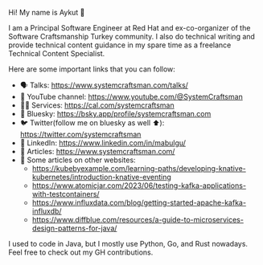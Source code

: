 Hi! My name is Aykut 👋

I am a Principal Software Engineer at Red Hat and ex-co-organizer of the Software Craftsmanship Turkey community.
I also do technical writing and provide technical content guidance in my spare time as a freelance Technical Content Specialist.

Here are some important links that you can follow:

- 🗣️ Talks: https://www.systemcraftsman.com/talks/
- 🎥 YouTube channel: https://www.youtube.com/@SystemCraftsman
- 👨‍🏫 Services: https://cal.com/systemcraftsman
- :butterfly: Bluesky: https://bsky.app/profile/systemcraftsman.com
- 🐦 Twitter(follow me on bluesky as well :arrow_up:): https://twitter.com/systemcraftsman
- 🧳 LinkedIn: https://www.linkedin.com/in/mabulgu/
- 📜 Articles: https://www.systemcraftsman.com/
- 📜 Some articles on other websites:
  - https://kubebyexample.com/learning-paths/developing-knative-kubernetes/introduction-knative-eventing
  - https://www.atomicjar.com/2023/06/testing-kafka-applications-with-testcontainers/
  - https://www.influxdata.com/blog/getting-started-apache-kafka-influxdb/
  - https://www.diffblue.com/resources/a-guide-to-microservices-design-patterns-for-java/


I used to code in Java, but I mostly use Python, Go, and Rust nowadays. Feel free to check out my GH contributions.
